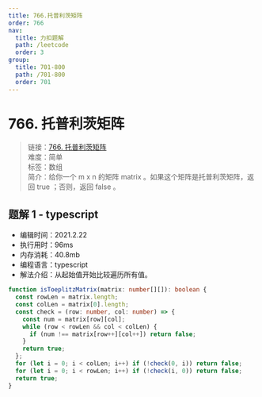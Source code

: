 ```yaml
---
title: 766.托普利茨矩阵
order: 766
nav:
  title: 力扣题解
  path: /leetcode
  order: 3
group:
  title: 701-800
  path: /701-800
  order: 701
---
```


# 766. 托普利茨矩阵

> 链接：[766. 托普利茨矩阵](https://leetcode-cn.com/problems/toeplitz-matrix/)  
> 难度：简单  
> 标签：数组  
> 简介：给你一个 m x n 的矩阵 matrix 。如果这个矩阵是托普利茨矩阵，返回 true ；否则，返回 false 。

## 题解 1 - typescript

- 编辑时间：2021.2.22
- 执行用时：96ms
- 内存消耗：40.8mb
- 编程语言：typescript
- 解法介绍：从起始值开始比较遍历所有值。

```typescript
function isToeplitzMatrix(matrix: number[][]): boolean {
  const rowLen = matrix.length;
  const colLen = matrix[0].length;
  const check = (row: number, col: number) => {
    const num = matrix[row][col];
    while (row < rowLen && col < colLen) {
      if (num !== matrix[row++][col++]) return false;
    }
    return true;
  };
  for (let i = 0; i < colLen; i++) if (!check(0, i)) return false;
  for (let i = 0; i < rowLen; i++) if (!check(i, 0)) return false;
  return true;
}
```
